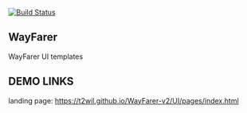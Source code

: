 [![Build Status](https://travis-ci.com/T2Wil/WayFarer-v2.svg?branch=develop)](https://travis-ci.com/T2Wil/WayFarer-v2)

WayFarer
---------

WayFarer UI templates

DEMO LINKS
-----------
landing page: 
 https://t2wil.github.io/WayFarer-v2/UI/pages/index.html

